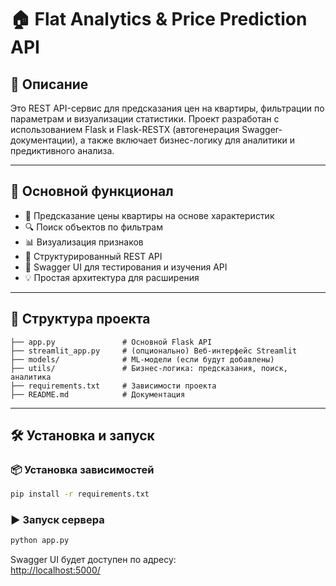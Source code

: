 # 🏠 Flat Analytics & Price Prediction API

## 📌 Описание

Это REST API-сервис для предсказания цен на квартиры, фильтрации по параметрам и визуализации статистики. Проект разработан с использованием Flask и Flask-RESTX (автогенерация Swagger-документации), а также включает бизнес-логику для аналитики и предиктивного анализа.

---

## 🚀 Основной функционал

- 🔮 Предсказание цены квартиры на основе характеристик
- 🔍 Поиск объектов по фильтрам
- 📊 Визуализация признаков
- 🧩 Структурированный REST API
- 🧪 Swagger UI для тестирования и изучения API
- 💡 Простая архитектура для расширения

---

## 📂 Структура проекта

```
├── app.py               # Основной Flask API
├── streamlit_app.py     # (опционально) Веб-интерфейс Streamlit
├── models/              # ML-модели (если будут добавлены)
├── utils/               # Бизнес-логика: предсказания, поиск, аналитика
├── requirements.txt     # Зависимости проекта
├── README.md            # Документация
```

---

## 🛠️ Установка и запуск

### 📦 Установка зависимостей

```bash
pip install -r requirements.txt
```

### ▶️ Запуск сервера

```bash
python app.py
```

Swagger UI будет доступен по адресу:  
[http://localhost:5000/](http://localhost:5000/)
